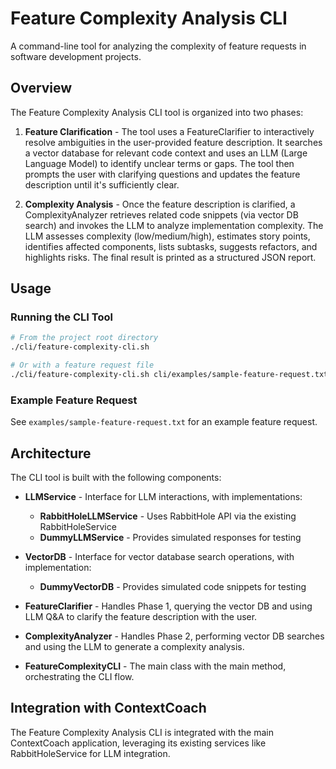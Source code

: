 # Feature Complexity Analysis CLI

A command-line tool for analyzing the complexity of feature requests in software development projects.

## Overview

The Feature Complexity Analysis CLI tool is organized into two phases:

1. **Feature Clarification** - The tool uses a FeatureClarifier to interactively resolve ambiguities in the user-provided feature description. It searches a vector database for relevant code context and uses an LLM (Large Language Model) to identify unclear terms or gaps. The tool then prompts the user with clarifying questions and updates the feature description until it's sufficiently clear.

2. **Complexity Analysis** - Once the feature description is clarified, a ComplexityAnalyzer retrieves related code snippets (via vector DB search) and invokes the LLM to analyze implementation complexity. The LLM assesses complexity (low/medium/high), estimates story points, identifies affected components, lists subtasks, suggests refactors, and highlights risks. The final result is printed as a structured JSON report.

## Usage

### Running the CLI Tool

```bash
# From the project root directory
./cli/feature-complexity-cli.sh

# Or with a feature request file
./cli/feature-complexity-cli.sh cli/examples/sample-feature-request.txt
```

### Example Feature Request

See `examples/sample-feature-request.txt` for an example feature request.

## Architecture

The CLI tool is built with the following components:

- **LLMService** - Interface for LLM interactions, with implementations:
  - **RabbitHoleLLMService** - Uses RabbitHole API via the existing RabbitHoleService
  - **DummyLLMService** - Provides simulated responses for testing

- **VectorDB** - Interface for vector database search operations, with implementation:
  - **DummyVectorDB** - Provides simulated code snippets for testing

- **FeatureClarifier** - Handles Phase 1, querying the vector DB and using LLM Q&A to clarify the feature description with the user.

- **ComplexityAnalyzer** - Handles Phase 2, performing vector DB searches and using the LLM to generate a complexity analysis.

- **FeatureComplexityCLI** - The main class with the main method, orchestrating the CLI flow.

## Integration with ContextCoach

The Feature Complexity Analysis CLI is integrated with the main ContextCoach application, leveraging its existing services like RabbitHoleService for LLM integration.
